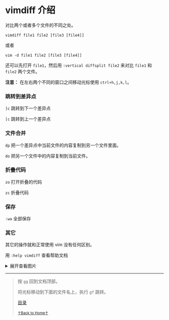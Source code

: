 # vimdiff 介绍

对比两个或者多个文件的不同之处。

```
vimdiff file1 file2 [file3 [file4]]
```

或者

```
vim -d file1 file2 [file3 [file4]]
```

还可以先打开 `file1`，然后用 `:vertical diffsplit file2` 来对比 `file1` 和 `file2`
两个文件。

**注意：** 在左右两个不同的窗口之间移动光标使用 `ctrl+h,j,k,l`。

### 跳转到差异点

`]c` 跳转到下一个差异点

`[c` 跳转到上一个差异点

### 文件合并

`dp` 把一个差异点中当前文件的内容复制到另一个文件里面。

`do` 把另一个文件中的内容复制到当前文件。

### 折叠代码

`zo` 打开折叠的代码

`zc` 折叠代码

### 保存

`:wa` 全部保存

### 其它

其它的操作就和正常使用 vim 没有任何区别。

用 `:help vimdiff` 查看帮助文档

<details>
<summary>展开查看图片</summary>
<img src="../../images/vim_2_vimdiff_01.gif" alt="vim_2_vimdiff_01.gif" />
</details>

* * *

> 按 `gg` 回到文档顶部。
>
> 将光标移动到下面的文件名上，执行 `gf` 跳转。
>
> [目录](README.md)
>
> <a href='https://github.com/MDGSF/MyVim'><small>↑Back to Home↑</small></a>


